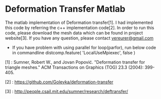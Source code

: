 # Deformation Transfer Matlab
The matlab implementation of Deformation transfer[1]. I had implemented this code by referring the c++ implementation code[2]. In order to run this code, please download the mesh data which can be found in project website[3]. If you have any question, please contact vereurer@gmail.com

- If you have problem with using parallel for loop(parfor), run below code in commandline
distcomp.feature( 'LocalUseMpiexec', false )

[1] : Sumner, Robert W., and Jovan Popović. "Deformation transfer for triangle meshes." ACM Transactions on Graphics (TOG) 23.3 (2004): 399-405.

[2] : https://github.com/Golevka/deformation-transfer

[3] : http://people.csail.mit.edu/sumner/research/deftransfer/
